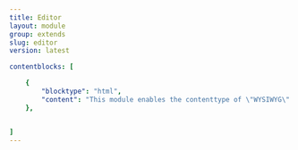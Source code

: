 ```yaml
---
title: Editor
layout: module
group: extends
slug: editor
version: latest

contentblocks: [

	{
		"blocktype": "html",
		"content": "This module enables the contenttype of \"WYSIWYG\" editor and also provides selecting a ACF defined toolbar."
	},


]
---
```

